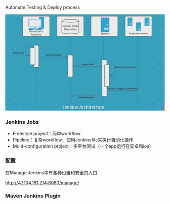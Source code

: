 Automate Testing & Deploy process

![image-20220917182306237](assets/image-20220917182306237.png)



### Jenkins Jobs

- Freestyle project：简单workflow
- Pipeline：复杂workflow，使用Jenkinsfile来执行自动化操作
- Multi-configuration project：多平台测试（一个app运行在安卓和ios）



### 配置

在Manage Jenkins中有各种设置和安全的入口

http://47.104.181.214:8080/manage/



### Maven Jenkins Plugin